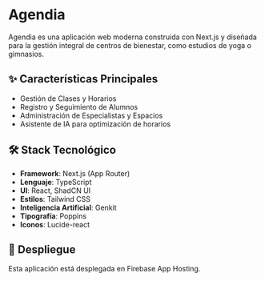 # Agendia

Agendia es una aplicación web moderna construida con Next.js y diseñada para la gestión integral de centros de bienestar, como estudios de yoga o gimnasios.

## ✨ Características Principales

- Gestión de Clases y Horarios
- Registro y Seguimiento de Alumnos
- Administración de Especialistas y Espacios
- Asistente de IA para optimización de horarios

## 🛠️ Stack Tecnológico

- **Framework**: Next.js (App Router)
- **Lenguaje**: TypeScript
- **UI**: React, ShadCN UI
- **Estilos**: Tailwind CSS
- **Inteligencia Artificial**: Genkit
- **Tipografía**: Poppins
- **Iconos**: Lucide-react

## 🚀 Despliegue

Esta aplicación está desplegada en Firebase App Hosting.

    